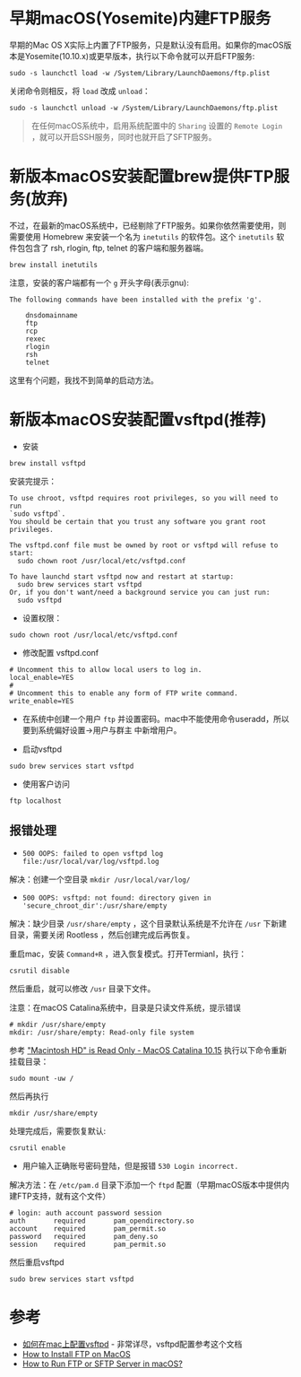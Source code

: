 # 早期macOS(Yosemite)内建FTP服务

早期的Mac OS X实际上内置了FTP服务，只是默认没有启用。如果你的macOS版本是Yosemite(10.10.x)或更早版本，执行以下命令就可以开启FTP服务:

```
sudo -s launchctl load -w /System/Library/LaunchDaemons/ftp.plist
```

关闭命令则相反，将 `load` 改成 `unload`：

```
sudo -s launchctl unload -w /System/Library/LaunchDaemons/ftp.plist
```

> 在任何macOS系统中，启用系统配置中的 `Sharing` 设置的 `Remote Login` ，就可以开启SSH服务，同时也就开启了SFTP服务。

# 新版本macOS安装配置brew提供FTP服务(放弃)

不过，在最新的macOS系统中，已经剔除了FTP服务。如果你依然需要使用，则需要使用 Homebrew 来安装一个名为 `inetutils` 的软件包。这个 `inetutils` 软件包包含了 rsh, rlogin, ftp, telnet 的客户端和服务器端。

```
brew install inetutils
```

注意，安装的客户端都有一个 `g` 开头字母(表示gnu):

```
The following commands have been installed with the prefix 'g'.

    dnsdomainname
    ftp
    rcp
    rexec
    rlogin
    rsh
    telnet
```

这里有个问题，我找不到简单的启动方法。

# 新版本macOS安装配置vsftpd(推荐)

* 安装

```
brew install vsftpd
```

安装完提示：

```
To use chroot, vsftpd requires root privileges, so you will need to run
`sudo vsftpd`.
You should be certain that you trust any software you grant root privileges.

The vsftpd.conf file must be owned by root or vsftpd will refuse to start:
  sudo chown root /usr/local/etc/vsftpd.conf

To have launchd start vsftpd now and restart at startup:
  sudo brew services start vsftpd
Or, if you don't want/need a background service you can just run:
  sudo vsftpd
```

* 设置权限：

```
sudo chown root /usr/local/etc/vsftpd.conf
```

* 修改配置 vsftpd.conf

```
# Uncomment this to allow local users to log in.
local_enable=YES
#
# Uncomment this to enable any form of FTP write command.
write_enable=YES
```

* 在系统中创建一个用户 `ftp` 并设置密码。mac中不能使用命令useradd，所以要到系统偏好设置->用户与群主 中新增用户。

* 启动vsftpd

```
sudo brew services start vsftpd
```

* 使用客户访问

```
ftp localhost
```

## 报错处理

* `500 OOPS: failed to open vsftpd log file:/usr/local/var/log/vsftpd.log`

解决：创建一个空目录 `mkdir /usr/local/var/log/`

* `500 OOPS: vsftpd: not found: directory given in 'secure_chroot_dir':/usr/share/empty`

解决：缺少目录 `/usr/share/empty` ，这个目录默认系统是不允许在 `/usr` 下新建目录，需要关闭 Rootless ，然后创建完成后再恢复。

重启mac，安装 `Command+R` ，进入恢复模式。打开Termianl，执行：

```
csrutil disable
```

然后重启，就可以修改 `/usr` 目录下文件。

注意：在macOS Catalina系统中，目录是只读文件系统，提示错误

```
# mkdir /usr/share/empty
mkdir: /usr/share/empty: Read-only file system
```

参考 ["Macintosh HD" is Read Only - MacOS Catalina 10.15](https://community.adobe.com/t5/lightroom/quot-macintosh-hd-quot-is-read-only-macos-catalina-10-15/td-p/10512630) 执行以下命令重新挂载目录：

```
sudo mount -uw /
```

然后再执行

```
mkdir /usr/share/empty
```

处理完成后，需要恢复默认:

```
csrutil enable
```

* 用户输入正确账号密码登陆，但是报错 `530 Login incorrect.`

解决方法：在 `/etc/pam.d` 目录下添加一个 `ftpd` 配置（早期macOS版本中提供内建FTP支持，就有这个文件）

```
# login: auth account password session
auth       required       pam_opendirectory.so
account    required       pam_permit.so
password   required       pam_deny.so
session    required       pam_permit.so
```

然后重启vsftpd

```
sudo brew services start vsftpd
```

# 参考

* [如何在mac上配置vsftpd](https://blog.csdn.net/u011357712/article/details/73729607) - 非常详尽，vsftpd配置参考这个文档
* [How to Install FTP on MacOS](http://osxdaily.com/2018/08/07/get-install-ftp-mac-os/)
* [How to Run FTP or SFTP Server in macOS?](https://osxtips.net/how-to-run-ftp-sftp-server-in-macos/)
